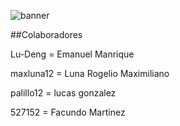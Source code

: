 ![banner](https://drive.google.com/uc?export=view&id=1R-hpjR_RI8h8cK6rPnLC9uqDRu-Ydwbw)


##Colaboradores

Lu-Deng = Emanuel Manrique 

maxluna12 = Luna Rogelio Maximiliano

palillo12 = lucas gonzalez

527152 = Facundo Martinez

